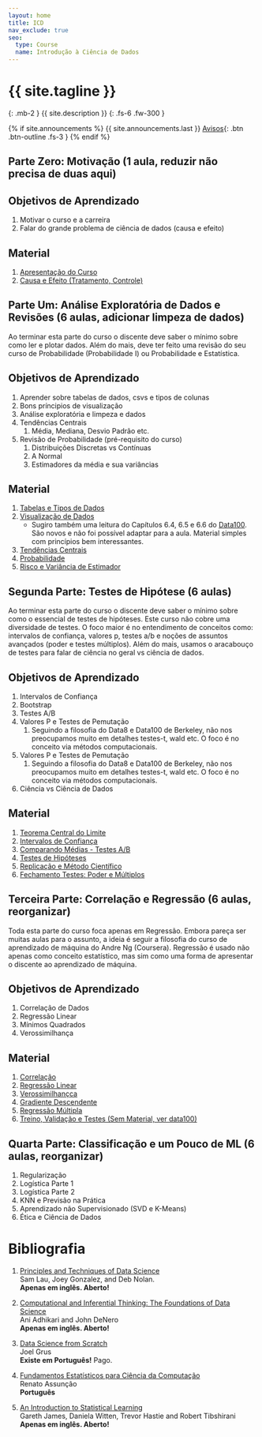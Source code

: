 ```yaml
---
layout: home
title: ICD
nav_exclude: true
seo:
  type: Course
  name: Introdução à Ciência de Dados
---
```


# {{ site.tagline }}
{: .mb-2 }
{{ site.description }}
{: .fs-6 .fw-300 }

{% if site.announcements %}
{{ site.announcements.last }}
[Avisos](announcements.md){: .btn .btn-outline .fs-3 }
{% endif %}

## Parte Zero: Motivação (1 aula, reduzir não precisa de duas aqui)

## Objetivos de Aprendizado

1. Motivar o curso e a carreira
1. Falar do grande problema de ciência de dados (causa e efeito)

## Material

1. [Apresentação do Curso](https://github.com/icd-ufmg/material/blob/master/aulas/01-Apresentacao/Aula01-Apresentacao.ipynb)
1. [Causa e Efeito (Tratamento, Controle)](https://github.com/icd-ufmg/material/blob/master/aulas/02-Causa-e-Efeito/README.md)

## Parte Um: Análise Exploratória de Dados e Revisões (6 aulas, adicionar limpeza de dados)

Ao terminar esta parte do curso o discente deve saber o mínimo sobre como ler e plotar dados. Além do mais, deve ter feito
uma revisão do seu curso de Probabilidade (Probabilidade I) ou Probabilidade e Estatística.

## Objetivos de Aprendizado

1. Aprender sobre tabelas de dados, csvs e tipos de colunas
1. Bons príncipios de visualização
1. Análise exploratória e limpeza e dados
1. Tendências Centrais
    1. Média, Mediana, Desvio Padrão etc.
1. Revisão de Probabilidade (pré-requisito do curso)
    1. Distribuições Discretas vs Contínuas
    1. A Normal
    1. Estimadores da média e sua variâncias

## Material

1. [Tabelas e Tipos de Dados](https://github.com/icd-ufmg/material/blob/master/aulas/03-Tabelas-e-Tipos-de-Dados/Aula03-Tabelas.ipynb)
1. [Visualização de Dados](https://github.com/icd-ufmg/material/blob/master/aulas/04-EDA-e-Vis/Aula04-EDA-Vis.ipynb)
   * Sugiro também uma leitura do Capítulos 6.4, 6.5 e 6.6 do [Data100](https://www.textbook.ds100.org/). São novos e não foi possível adaptar para a aula. Material simples com princípios bem interessantes.
1. [Tendências Centrais](https://github.com/icd-ufmg/material/blob/master/aulas/05-Tendencias-Centrais/Aula05-Tendencias-Centrais.ipynb)
1. [Probabilidade](https://github.com/icd-ufmg/material/blob/master/aulas/06-Probabilidade/Aula06%20-%20Probabilidade.ipynb)
1. [Risco e Variância de Estimador](https://github.com/icd-ufmg/material/blob/master/aulas/07-Risco/Aula07%20-%20Risco.ipynb)

## Segunda Parte: Testes de Hipótese (6 aulas)

Ao terminar esta parte do curso o discente deve saber o mínimo sobre como o essencial de testes de hipóteses. Este curso
não cobre uma diversidade de testes. O foco maior é no entendimento de conceitos como: intervalos de confiança, valores p,
testes a/b e noções de assuntos avançados (poder e testes múltiplos). Além do mais, usamos o aracabouço de testes para
falar de ciência no geral vs ciência de dados.

## Objetivos de Aprendizado

1. Intervalos de Confiança
1. Bootstrap
1. Testes A/B
1. Valores P e Testes de Pemutação
    1. Seguindo a filosofia do Data8 e Data100 de Berkeley, não nos preocupamos muito em detalhes testes-t, wald etc.
       O foco é no conceito via métodos computacionais.
1. Valores P e Testes de Pemutação
    1. Seguindo a filosofia do Data8 e Data100 de Berkeley, não nos preocupamos muito em detalhes testes-t, wald etc.
       O foco é no conceito via métodos computacionais.
1. Ciência vs Ciência de Dados

## Material

1. [Teorema Central do Limite](TODO)
1. [Intervalos de Confiança](https://github.com/icd-ufmg/material/blob/master/aulas/09-ICs/09%20-%20Bootstrap.ipynb)
1. [Comparando Médias - Testes A/B](https://github.com/icd-ufmg/material/blob/master/aulas/10-AB/10%20-%20AB.ipynb)
1. [Testes de Hipóteses](https://github.com/icd-ufmg/material/blob/master/aulas/11-Hipoteses/11%20-%20Hipoteses.ipynb)
1. [Replicação e Método Científico](https://github.com/icd-ufmg/material/blob/master/aulas/13-CausalidadeRCT/13%20-%20Causalidade.ipynb)
1. [Fechamento Testes: Poder e Múltiplos](https://github.com/icd-ufmg/material/blob/master/aulas/12-Poder/12%20-%20Poder.ipynb)

## Terceira Parte: Correlação e Regressão (6 aulas, reorganizar)

Toda esta parte do curso foca apenas em Regressão. Embora pareça ser muitas aulas para o assunto, a ideia é seguir a filosofia do
curso de aprendizado de máquina do Andre Ng (Coursera). Regressão é usado não apenas como conceito estatístico, mas sim como uma forma
de apresentar o discente ao aprendizado de máquina.

## Objetivos de Aprendizado

1. Correlação de Dados
1. Regressão Linear
1. Mínimos Quadrados
1. Verossimilhança

## Material

1. [Correlação](https://github.com/icd-ufmg/material/blob/master/aulas/15-Correlacao/15%20-%20Correlacao.ipynb)
1. [Regressão Linear](https://github.com/icd-ufmg/material/blob/master/aulas/16-RegressaoLinear/16%20-%20Regressao%20Linear.ipynb)
1. [Verossimilhançca](https://github.com/icd-ufmg/material/blob/master/aulas/17-Verossimilhanca/17%20-%20Verossimilhanca.ipynb)
1. [Gradiente Descendente](https://github.com/icd-ufmg/material/blob/master/aulas/18-GradienteDescendente/18%20-%20Gradiente.ipynb)
1. [Regressão Múltipla](https://github.com/icd-ufmg/material/blob/master/aulas/19-Multipla/19%20-%20Multipla.ipynb)
1. [Treino, Validação e Testes (Sem Material, ver data100)](https://www.textbook.ds100.org/ch/15/bias_intro.html)

## Quarta Parte: Classificação e um Pouco de ML (6 aulas, reorganizar)

1. Regularização
1. Logística Parte 1
1. Logística Parte 2
1. KNN e Previsão na Prática
1. Aprendizado não Supervisionado (SVD e K-Means)
1. Ética e Ciência de Dados

# Bibliografia


  1. [Principles and Techniques of Data Science](https://www.textbook.ds100.org/) <br>
      Sam Lau, Joey Gonzalez, and Deb Nolan. <br>
     **Apenas em inglês. Aberto!**

  1. [Computational and Inferential Thinking: The Foundations of Data Science](http://www.inferentialthinking.com/) <br>
     Ani Adhikari and John DeNero <br>
     **Apenas em inglês. Aberto!**

  1. [Data Science from Scratch](http://shop.oreilly.com/product/0636920033400.do) <br>
     Joel Grus  <br>
     **Existe em Português!** Pago.

  1. [Fundamentos Estatísticos para Ciência da Computação](http://homepages.dcc.ufmg.br/~assuncao/EstatCC/FECD.pdf) <br>
     Renato Assunção <br>
     **Português**

  1. [An Introduction to Statistical Learning](www-bcf.usc.edu/~gareth/ISL/) <br>
      Gareth James, Daniela Witten, Trevor Hastie and Robert Tibshirani <br>
     **Apenas em inglês. Aberto!**

[Slides]: https://drive.google.com/drive/folders/1ZIwHz7U8vKAgjvHwkL_R1hZlE_4dsmah?usp=sharing
[Informes]: #informes
[TPs]: #tps
[Bibliografia]: #bibliografia
[Material]: #material
[Exemplos]: ./aulas/
[Listas]: https://drive.google.com/open?id=11j-wgQ-MLn8Hj1fkYuFfkm3uinUxt1lq
